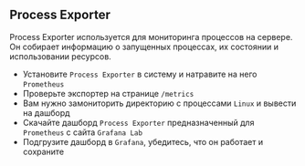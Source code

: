 ## Process Exporter
Process Exporter используется для мониторинга процессов на сервере. Он собирает информацию о запущенных процессах, их состоянии и использовании ресурсов.

 - Установите `Process Exporter` в систему и натравите на него `Prometheus`
 - Проверьте экспортер на странице `/metrics`
 - Вам нужно замониторить директорию с процессами `Linux` и вывести на дашборд
 - Скачайте дашборд `Process Exporter` предназначенный для `Prometheus` с сайта `Grafana Lab`
 - Подгрузите дашборд в `Grafana`, убедитесь, что он работает и сохраните
